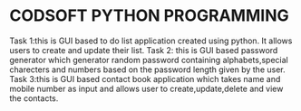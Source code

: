 # CODSOFT PYTHON PROGRAMMING
Task 1:this is GUI based to do list application created using python. It allows users to create and update their list.
Task 2: this is GUI based password generator which generator random password containing alphabets,special charecters and numbers based on the password length given by the user.
Task 3:this is GUI based contact book application which takes name and mobile number as input and allows user to create,update,delete and view the contacts.
